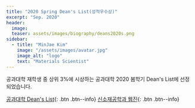 ```yaml
---
title: "2020 Spring Dean's List(성적우수상)"
excerpt: "Sep. 2020"
header:
  image: 
  teaser: assets/images/biography/deans2020s.png
sidebar:
  - title: "MinJae Kim"
    image: "/assets/images/avatar.jpg"
    image_alt: "logo"
    text: "Materials Scientist"
---
```


공과대학 재학생 중 상위 3%에 시상하는 공과대학 2020 봄학기 Dean's List에 선정되었습니다.

[공과대학 Dean's List](https://engineering.kaist.ac.kr/student/dean){: .btn .btn--info}
[신소재공학과 웹진](https://mse.kaist.ac.kr/webzine/2010/sub_01.html){: .btn .btn--info}
